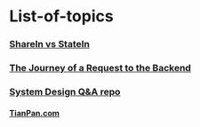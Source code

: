 # List-of-topics

### [ShareIn vs StateIn](https://medium.com/@mortitech/sharein-vs-statein-in-kotlin-flows-when-to-use-each-1a19bd187553)
### [The Journey of a Request to the Backend](https://medium.com/@hnasr/the-journey-of-a-request-to-the-backend-c3de704de223)

### [System Design Q&A repo](https://github.com/puncsky/system-design-and-architecture)
  #### [TianPan.com](https://tianpan.co/hacking-the-software-engineer-interview#scaling-facebook-social-graph-store)

